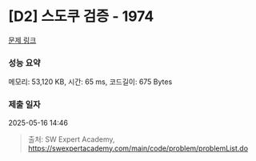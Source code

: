 # [D2] 스도쿠 검증 - 1974 

[문제 링크](https://swexpertacademy.com/main/code/problem/problemDetail.do?contestProbId=AV5Psz16AYEDFAUq) 

### 성능 요약

메모리: 53,120 KB, 시간: 65 ms, 코드길이: 675 Bytes

### 제출 일자

2025-05-16 14:46



> 출처: SW Expert Academy, https://swexpertacademy.com/main/code/problem/problemList.do